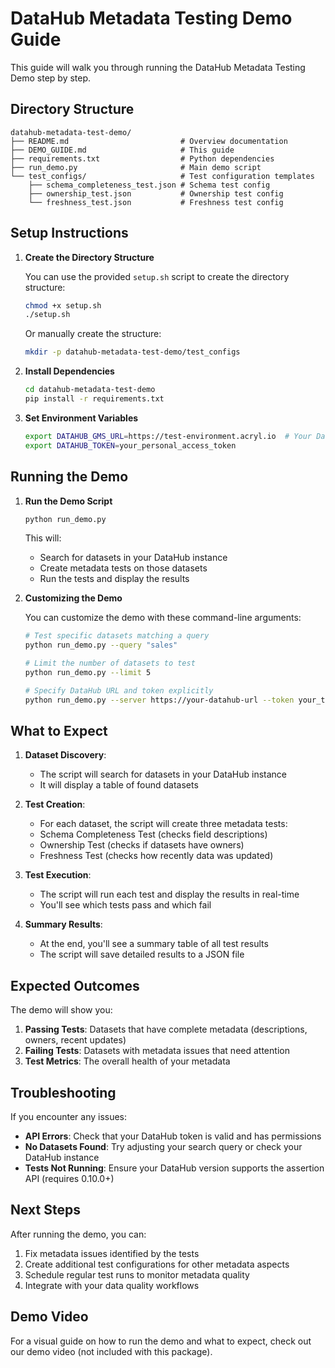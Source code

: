 # DataHub Metadata Testing Demo Guide

This guide will walk you through running the DataHub Metadata Testing Demo step by step.

## Directory Structure

```
datahub-metadata-test-demo/
├── README.md                         # Overview documentation
├── DEMO_GUIDE.md                     # This guide
├── requirements.txt                  # Python dependencies
├── run_demo.py                       # Main demo script
└── test_configs/                     # Test configuration templates
    ├── schema_completeness_test.json # Schema test config
    ├── ownership_test.json           # Ownership test config
    └── freshness_test.json           # Freshness test config
```

## Setup Instructions

1. **Create the Directory Structure**

   You can use the provided `setup.sh` script to create the directory structure:

   ```bash
   chmod +x setup.sh
   ./setup.sh
   ```

   Or manually create the structure:

   ```bash
   mkdir -p datahub-metadata-test-demo/test_configs
   ```

2. **Install Dependencies**

   ```bash
   cd datahub-metadata-test-demo
   pip install -r requirements.txt
   ```

3. **Set Environment Variables**

   ```bash
   export DATAHUB_GMS_URL=https://test-environment.acryl.io  # Your DataHub URL
   export DATAHUB_TOKEN=your_personal_access_token
   ```

## Running the Demo

1. **Run the Demo Script**

   ```bash
   python run_demo.py
   ```

   This will:
   - Search for datasets in your DataHub instance
   - Create metadata tests on those datasets
   - Run the tests and display the results

2. **Customizing the Demo**

   You can customize the demo with these command-line arguments:

   ```bash
   # Test specific datasets matching a query
   python run_demo.py --query "sales"

   # Limit the number of datasets to test
   python run_demo.py --limit 5

   # Specify DataHub URL and token explicitly
   python run_demo.py --server https://your-datahub-url --token your_token
   ```

## What to Expect

1. **Dataset Discovery**:
   - The script will search for datasets in your DataHub instance
   - It will display a table of found datasets

2. **Test Creation**:
   - For each dataset, the script will create three metadata tests:
   - Schema Completeness Test (checks field descriptions)
   - Ownership Test (checks if datasets have owners)
   - Freshness Test (checks how recently data was updated)

3. **Test Execution**:
   - The script will run each test and display the results in real-time
   - You'll see which tests pass and which fail

4. **Summary Results**:
   - At the end, you'll see a summary table of all test results
   - The script will save detailed results to a JSON file

## Expected Outcomes

The demo will show you:

1. **Passing Tests**: Datasets that have complete metadata (descriptions, owners, recent updates)
2. **Failing Tests**: Datasets with metadata issues that need attention
3. **Test Metrics**: The overall health of your metadata

## Troubleshooting

If you encounter any issues:

- **API Errors**: Check that your DataHub token is valid and has permissions
- **No Datasets Found**: Try adjusting your search query or check your DataHub instance
- **Tests Not Running**: Ensure your DataHub version supports the assertion API (requires 0.10.0+)

## Next Steps

After running the demo, you can:

1. Fix metadata issues identified by the tests
2. Create additional test configurations for other metadata aspects
3. Schedule regular test runs to monitor metadata quality
4. Integrate with your data quality workflows

## Demo Video

For a visual guide on how to run the demo and what to expect, check out our demo video (not included with this package).